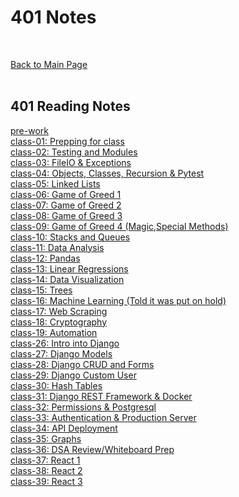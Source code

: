# 401 Notes
<br>

[Back to Main Page](./../README.md)<br><br>

## 401 Reading Notes
[pre-work](prework.md)<br>
[class-01: Prepping for class](class-01.md)<br>
[class-02: Testing and Modules](class-02.md)<br>
[class-03: FileIO & Exceptions](class-03.md)<br>
[class-04: Objects, Classes, Recursion & Pytest](class-04.md)<br>
[class-05: Linked Lists](class-05.md)<br>
[class-06: Game of Greed 1](class-06.md)<br>
[class-07: Game of Greed 2](class-07.md)<br>
[class-08: Game of Greed 3](class-08.md)<br>
[class-09: Game of Greed 4 (Magic,Special Methods)](class-09.md)<br>
[class-10: Stacks and Queues](class-10.md)<br>
[class-11: Data Analysis](class-11.md)<br>
[class-12: Pandas](class-12.md)<br>
[class-13: Linear Regressions](class-13.md)<br>
[class-14: Data Visualization](class-14.md)<br>
[class-15: Trees](class-15.md)<br>
[class-16: Machine Learning (Told it was put on hold)](class-16.md)<br>
[class-17: Web Scraping](class-17.md)<br>
[class-18: Cryptography](class-18.md)<br>
[class-19: Automation](class-19.md)<br>
[class-26: Intro into Django](class-26.md)<br>
[class-27: Django Models](class-27.md)<br>
[class-28: Django CRUD and Forms](class-28.md)<br>
[class-29: Django Custom User](class-29.md)<br>
[class-30: Hash Tables](class-30.md)<br>
[class-31: Django REST Framework & Docker](class-31.md)<br>
[class-32: Permissions & Postgresql](class-32.md)<br>
[class-33: Authentication & Production Server](class-33.md)<br>
[class-34: API Deployment](class-34.md)<br>
[class-35: Graphs](class-35.md)<br>
[class-36: DSA Review/Whiteboard Prep](class-36.md)<br>
[class-37: React 1](class-37.md)<br>
[class-38: React 2](class-38.md)<br>
[class-39: React 3](class-39.md)<br>
<!-- [class-40:](class-40.md)<br> -->
<!-- [class-41:](class-41.md)<br> -->
<!-- [class-42:](class-42.md)<br> -->
<!-- [class-43:](class-43.md)<br> -->
<!-- [class-44:](class-44.md)<br> -->

<!-- # 401 Daily Notes
[notes-01](dailynotes/daily-01.md)<br>
[notes-02](dailynotes/daily-02.md)<br>
[notes-03](dailynotes/daily-03.md)<br>
[notes-04](dailynotes/daily-04.md)<br>
[notes-05](dailynotes/daily-05.md)<br>
[notes-06](dailynotes/daily-06.md)<br>
[notes-07](dailynotes/daily-07.md)<br>
[notes-08](dailynotes/daily-08.md)<br>
[notes-09](dailynotes/daily-09.md)<br>
[notes-10](dailynotes/daily-10.md)<br> -->

<!-- <3  -->

